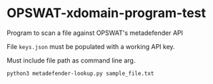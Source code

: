 # OPSWAT-xdomain-program-test
Program to scan a file against OPSWAT's metadefender API

File `keys.json` must be populated with a working API key.

Must include file path as command line arg.
```
python3 metadefender-lookup.py sample_file.txt
```